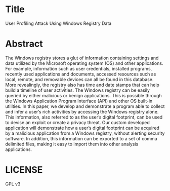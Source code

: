 # Title
User Profiling Attack Using Windows Registry Data

# Abstract
The Windows registry stores a glut of information containing settings and data utilized by the Microsoft operating system (OS) and other applications. For example, information such as user credentials, installed programs, recently used applications and documents, accessed resources such as local, remote, and removable devices can all be found in this database. More revealingly, the registry also has time and date stamps that can help build a timeline of user activities. The Windows registry can be easily queried by either malicious or benign applications. This is possible through the Windows Application Program Interface (API) and other OS built-in utilities. In this paper, we develop and demonstrate a program able to collect and infer a user’s rich activities by accessing the Windows registry alone. This information, also referred to as the user’s digital footprint, can be used to devise an exploit or create a privacy threat. Our custom developed application will demonstrate how a user’s digital footprint can be acquired by a malicious application from a Windows registry, without alerting security software. In addition, this information can be exported to a set of comma delimited files, making it easy to import them into other analysis applications.

# LICENSE
GPL v3
